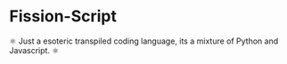# Fission-Script
⚛️ Just a esoteric transpiled coding language, its a mixture of Python and Javascript. ⚛️
